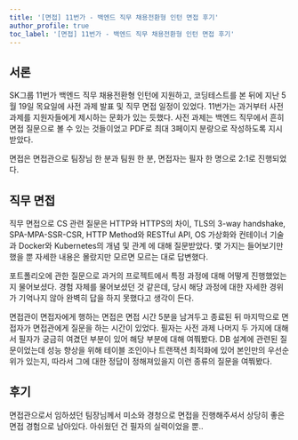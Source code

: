 ```yaml
---
title: '[면접] 11번가 - 백엔드 직무 채용전환형 인턴 면접 후기'
author_profile: true
toc_label: '[면접] 11번가 - 백엔드 직무 채용전환형 인턴 면접 후기'
---
```


## 서론
SK그룹 11번가 백엔드 직무 채용전환형 인턴에 지원하고, 코딩테스트를 본 뒤에 지난 5월 19일 목요일에 사전 과제 발표 및 직무 면접 일정이 있었다. 11번가는 과거부터 사전 과제를 지원자들에게 제시하는 문화가 있는 듯했다. 사전 과제는 백엔드 직무에서 흔히 면접 질문으로 볼 수 있는 것들이었고 PDF로 최대 3페이지 분량으로 작성하도록 지시받았다.

면접은 면접관으로 팀장님 한 분과 팀원 한 분, 면접자는 필자 한 명으로 2:1로 진행되었다.

## 직무 면접
직무 면접으로 CS 관련 질문은 HTTP와 HTTPS의 차이, TLS의 3-way handshake, SPA-MPA-SSR-CSR, HTTP Method와 RESTful API, OS 가상화와 컨테이너 기술과 Docker와 Kubernetes의 개념 및 관계 에 대해 질문받았다. 몇 가지는 들어보기만 했을 뿐 자세한 내용은 몰랐지만 모르면 모르는 대로 답변했다.

포트폴리오에 관한 질문으로 과거의 프로젝트에서 특정 과정에 대해 어떻게 진행했었는지 물어보셨다. 경험 자체를 물어보셨던 것 같은데, 당시 해당 과정에 대한 자세한 경위가 기억나지 않아 완벽히 답을 하지 못했다고 생각이 든다.

면접관이 면접자에게 행하는 면접은 면접 시간 5분을 남겨두고 종료된 뒤 마지막으로 면접자가 면접관에게 질문을 하는 시간이 있었다. 필자는 사전 과제 나머지 두 가지에 대해서 필자가 궁금히 여겼던 부분이 있어 해당 부분에 대해 여쭤봤다. DB 설계에 관련된 질문이었는데 성능 향상을 위해 테이블 조인이나 트랜잭션 최적화에 있어 본인만의 우선순위가 있는지, 따라서 그에 대한 정답이 정해져있을지 이런 종류의 질문을 여쭤봤다.

## 후기
면접관으로서 임하셨던 팀장님께서 미소와 경청으로 면접을 진행해주셔서 상당히 좋은 면접 경험으로 남아있다. 아쉬웠던 건 필자의 실력이었을 뿐..